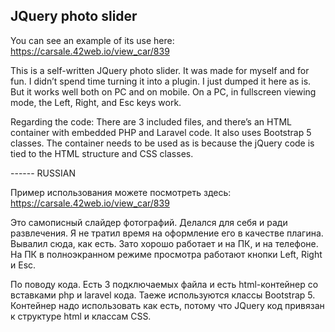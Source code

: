 ## JQuery photo slider

You can see an example of its use here: 
https://carsale.42web.io/view_car/839 

This is a self-written JQuery photo slider. It was made for myself and for fun. I didn’t spend time turning it into a plugin. I just dumped it here as is. But it works well both on PC and on mobile. On a PC, in fullscreen viewing mode, the Left, Right, and Esc keys work. 

Regarding the code: There are 3 included files, and there’s an HTML container with embedded PHP and Laravel code. It also uses Bootstrap 5 classes. The container needs to be used as is because the jQuery code is tied to the HTML structure and CSS classes.

------ RUSSIAN

Пример использования можете посмотреть здесь: 
https://carsale.42web.io/view_car/839

Это самописный слайдер фотографий. Делался для себя и ради развлечения. Я не тратил время на оформление его в качестве плагина. Вывалил сюда, как есть. Зато хорошо работает и на ПК, и на телефоне. На ПК в полноэкранном режиме просмотра работают кнопки Left, Right и Esc.

По поводу кода. Есть 3 подключаемых файла и есть html-контейнер со вставками php и laravel кода. Таеже используются классы Bootstrap 5. Контейнер надо использовать как есть, потому что JQuery код привязан к структуре html и классам CSS.
